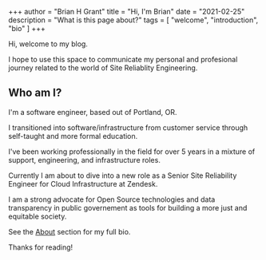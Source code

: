 +++
author = "Brian H Grant"
title = "Hi, I'm Brian"
date = "2021-02-25"
description = "What is this page about?"
tags = [
    "welcome",
    "introduction",
    "bio"
]
+++

Hi, welcome to my blog. 

I hope to use this space to communicate my personal and profesional journey related to the world of Site Reliablity Engineering.  

## Who am I?

I'm a software engineer, based out of Portland, OR.

I transitioned into software/infrastructure from customer service through self-taught and more formal education.

I've been working professionally in the field for over 5 years in a mixture of support, engineering, and infrastructure roles. 

Currently I am about to dive into a new role as a Senior Site Reliability Engineer for Cloud Infrastructure at Zendesk.

I am a strong advocate for Open Source technologies and data transparency in public governement as tools for building a more just and equitable society.

See the [About](/about) section for my full bio.

Thanks for reading!